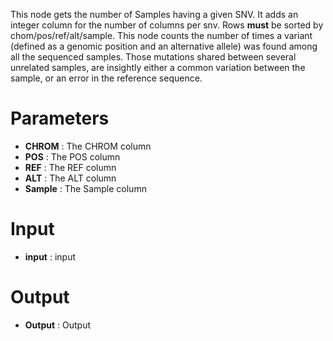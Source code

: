This node gets the number of Samples having a given SNV.
It adds an integer column for the number of columns per snv.
Rows  **must**  be sorted by chom/pos/ref/alt/sample.
This node counts the number of times a variant (defined as a genomic position and an alternative allele) was found among all the sequenced samples.
Those mutations shared between several unrelated samples, are insightly either a common variation between the sample, or an error in the reference sequence.

# Parameters #


  * **CHROM** : The CHROM column
  * **POS** : The POS column
  * **REF** : The REF column
  * **ALT** : The ALT column
  * **Sample** : The Sample column

# Input #


  * **input** : input


# Output #


  * **Output** : Output